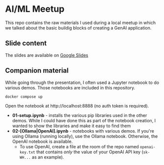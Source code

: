 # AI/ML Meetup

This repo contains the raw materials I used during a local meetup in which we talked about the basic buildig blocks of creating a GenAI application.


## Slide content

The slides are available on [Google Slides](https://docs.google.com/presentation/d/1xS5QNhBPDAGVJRzlI3fsQN0lougs7GyYULTT6v4FB4Y/edit?usp=sharing)


## Companion material

While going through the presentation, I often used a Jupyter notebook to do various demos. Those notebooks are included in this repository. 

```
docker compose up
```

Open the notebook at http://localhost:8888 (no auth token is required).

- **01-setup.ipynb** - installs the various pip libraries used in the other demos. While I could have done this as part of the notebook creation, I wanted to show the libraries and make it easy to find them
- **02-[Ollama|OpenAI].ipynb** - notebooks with various demos. If you're using Ollama (running locally), use the Ollama notebook. Otherwise, the OpenAI notebook is available.
    - To use OpenAI, create a file at the room of the repo named `openai-key.txt` that contains _only_ the value of your OpenAI API key (`sk-WH...` as an example).
